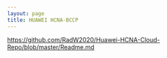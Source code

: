 ```yaml
---
layout: page
title: HUAWEI HCNA-BCCP
---
```



 https://github.com/RadW2020/Huawei-HCNA-Cloud-Repo/blob/master/Readme.md 
